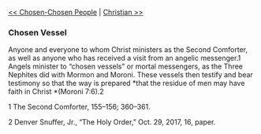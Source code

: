 [<< Chosen-Chosen People](Chosen-Chosen%20People)  |  [Christian >>](Christian)

### Chosen Vessel
Anyone and everyone to whom Christ ministers as the Second Comforter, as well as anyone who has received a visit from an angelic messenger.1 Angels minister to “chosen vessels” or mortal messengers, as the Three Nephites did with Mormon and Moroni. These vessels then testify and bear testimony so that the way is prepared *that the residue of men may have faith in Christ *(Moroni 7:6).2



1 The Second Comforter, 155–156; 360–361.


2 Denver Snuffer, Jr., “The Holy Order,” Oct. 29, 2017, 16, paper.